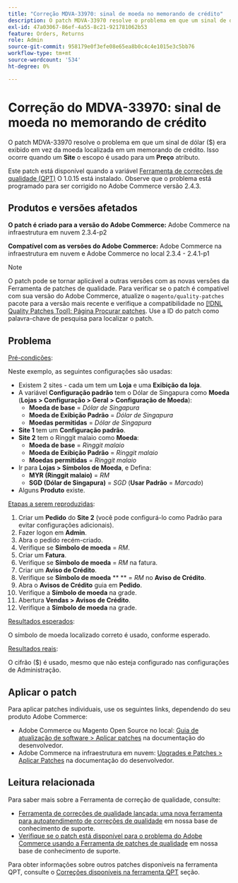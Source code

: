 ```yaml
---
title: "Correção MDVA-33970: sinal de moeda no memorando de crédito"
description: O patch MDVA-33970 resolve o problema em que um sinal de dólar ($) era exibido em vez da moeda localizada em um memorando de crédito. Isso ocorre quando um escopo **Site** é usado para um atributo **Preço**.
exl-id: 47a03067-86ef-4a55-8c21-921781062b53
feature: Orders, Returns
role: Admin
source-git-commit: 958179e0f3efe08e65ea8b0c4c4e1015e3c5bb76
workflow-type: tm+mt
source-wordcount: '534'
ht-degree: 0%

---
```


# Correção do MDVA-33970: sinal de moeda no memorando de crédito

O patch MDVA-33970 resolve o problema em que um sinal de dólar ($) era exibido em vez da moeda localizada em um memorando de crédito. Isso ocorre quando um **Site** o escopo é usado para um **Preço** atributo.

Este patch está disponível quando a variável [Ferramenta de correções de qualidade (QPT)](https://devdocs.magento.com/guides/v2.4/comp-mgr/patching.html#mqp) O 1.0.15 está instalado. Observe que o problema está programado para ser corrigido no Adobe Commerce versão 2.4.3.

## Produtos e versões afetados

**O patch é criado para a versão do Adobe Commerce:** Adobe Commerce na infraestrutura em nuvem 2.3.4-p2

**Compatível com as versões do Adobe Commerce:** Adobe Commerce na infraestrutura em nuvem e Adobe Commerce no local 2.3.4 - 2.4.1-p1

>[!NOTE]
>
>O patch pode se tornar aplicável a outras versões com as novas versões da Ferramenta de patches de qualidade. Para verificar se o patch é compatível com sua versão do Adobe Commerce, atualize o `magento/quality-patches` pacote para a versão mais recente e verifique a compatibilidade no [[!DNL Quality Patches Tool]: Página Procurar patches](https://devdocs.magento.com/quality-patches/tool.html#patch-grid). Use a ID do patch como palavra-chave de pesquisa para localizar o patch.

## Problema

<u>Pré-condições</u>:

Neste exemplo, as seguintes configurações são usadas:

* Existem 2 sites - cada um tem um **Loja** e uma **Exibição da loja**.
* A variável **Configuração padrão** tem o Dólar de Singapura como **Moeda** (**Lojas > Configuração > Geral > Configuração de Moeda**):
   * **Moeda de base** = *Dólar de Singapura*
   * **Moeda de Exibição Padrão** = *Dólar de Singapura*
   * **Moedas permitidas** = *Dólar de Singapura*
* **Site 1** tem um **Configuração padrão**.
* **Site 2** tem o Ringgit malaio como **Moeda**:
   * **Moeda de base** = *Ringgit malaio*
   * **Moeda de Exibição Padrão** = *Ringgit malaio*
   * **Moedas permitidas** = *Ringgit malaio*
* Ir para **Lojas > Símbolos de Moeda**, e Defina:
   * **MYR (Ringgit malaio)** = *RM*
   * **SGD (Dólar de Singapura)** = *SGD* (**Usar Padrão** = *Marcado*)
* Alguns **Produto** existe.

<u>Etapas a serem reproduzidas</u>:

1. Criar um **Pedido** do **Site 2** (você pode configurá-lo como Padrão para evitar configurações adicionais).
1. Fazer logon em **Admin**.
1. Abra o pedido recém-criado.
1. Verifique se **Símbolo de moeda** = *RM*.
1. Criar um **Fatura**.
1. Verifique se **Símbolo de moeda** = *RM* na fatura.
1. Criar um **Aviso de Crédito**.
1. Verifique se **Símbolo de moeda**  ** ** = *RM* no **Aviso de Crédito**.
1. Abra o **Avisos de Crédito** guia em **Pedido**.
1. Verifique a **Símbolo de moeda** na grade.
1. Abertura **Vendas > Avisos de Crédito**.
1. Verifique a **Símbolo de moeda** na grade.

<u>Resultados esperados</u>:

O símbolo de moeda localizado correto é usado, conforme esperado.

<u>Resultados reais</u>:

O cifrão ($) é usado, mesmo que não esteja configurado nas configurações de Administração.

## Aplicar o patch

Para aplicar patches individuais, use os seguintes links, dependendo do seu produto Adobe Commerce:

* Adobe Commerce ou Magento Open Source no local: [Guia de atualização de software > Aplicar patches](https://devdocs.magento.com/guides/v2.4/comp-mgr/patching/mqp.html) na documentação do desenvolvedor.
* Adobe Commerce na infraestrutura em nuvem: [Upgrades e Patches > Aplicar Patches](https://devdocs.magento.com/cloud/project/project-patch.html) na documentação do desenvolvedor.

## Leitura relacionada

Para saber mais sobre a Ferramenta de correção de qualidade, consulte:

* [Ferramenta de correções de qualidade lançada: uma nova ferramenta para autoatendimento de correções de qualidade](/help/announcements/adobe-commerce-announcements/magento-quality-patches-released-new-tool-to-self-serve-quality-patches.md) em nossa base de conhecimento de suporte.
* [Verifique se o patch está disponível para o problema do Adobe Commerce usando a Ferramenta de patches de qualidade](/help/support-tools/patches-available-in-qpt-tool/check-patch-for-magento-issue-with-magento-quality-patches.md) em nossa base de conhecimento de suporte.

Para obter informações sobre outros patches disponíveis na ferramenta QPT, consulte o [Correções disponíveis na ferramenta QPT](https://support.magento.com/hc/en-us/sections/360010506631-Patches-available-in-QPT-tool-) seção.
